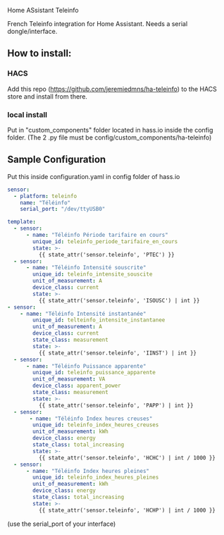 Home ASsistant Teleinfo

French Teleinfo integration for Home Assistant.
Needs a serial dongle/interface.

## How to install:

### HACS
Add this repo (https://github.com/jeremiedmns/ha-teleinfo) to the HACS store and install from there.

### local install
Put in "custom_components" folder located in hass.io inside the config folder.
(The 2 .py file must be config/custom_components/ha-teleinfo)

## Sample Configuration

Put this inside configuration.yaml in config folder of hass.io

```yaml
sensor:
  - platform: teleinfo
    name: "Téléinfo"
    serial_port: "/dev/ttyUSB0"

template:
  - sensor:
      - name: "Téléinfo Période tarifaire en cours"
        unique_id: teleinfo_periode_tarifaire_en_cours
        state: >-
          {{ state_attr('sensor.teleinfo', 'PTEC') }}
  - sensor:
      - name: "Téléinfo Intensité souscrite"
        unique_id: teleinfo_intensite_souscite
        unit_of_measurement: A
        device_class: current
        state: >-
          {{ state_attr('sensor.teleinfo', 'ISOUSC') | int }}
- sensor:
    - name: "Téléinfo Intensité instantanée"
        unique_id: telteinfo_intensite_instantanee
        unit_of_measurement: A
        device_class: current
        state_class: measurement
        state: >-
          {{ state_attr('sensor.teleinfo', 'IINST') | int }}
  - sensor:
      - name: "Téléinfo Puissance apparente"
        unique_id: teleinfo_puissance_apparente
        unit_of_measurement: VA
        device_class: apparent_power
        state_class: measurement
        state: >-
          {{ state_attr('sensor.teleinfo', 'PAPP') | int }}
  - sensor:
       - name: "Téléinfo Index heures creuses"
        unique_id: teleinfo_index_heures_creuses
        unit_of_measurement: kWh
        device_class: energy
        state_class: total_increasing
        state: >-
          {{ state_attr('sensor.teleinfo', 'HCHC') | int / 1000 }}
  - sensor:
      - name: "Téléinfo Index heures pleines"
        unique_id: teleinfo_index_heures_pleines
        unit_of_measurement: kWh
        device_class: energy
        state_class: total_increasing
        state: >-
          {{ state_attr('sensor.teleinfo', 'HCHP') | int / 1000 }}
```

(use the serial_port of your interface)